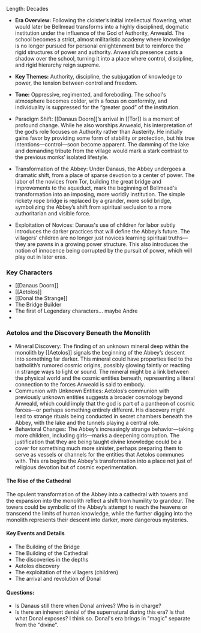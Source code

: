 
Length: Decades

- **Era Overview:** Following the cloister’s initial intellectual flowering, what would later be  Bellmead transforms into a highly disciplined, dogmatic institution under the influence of the God of Authority, Anweald. The school becomes a strict, almost militaristic academy where knowledge is no longer pursued for personal enlightenment but to reinforce the rigid structures of power and authority. Anweald’s presence casts a shadow over the school, turning it into a place where control, discipline, and rigid hierarchy reign supreme.

- **Key Themes:** Authority, discipline, the subjugation of knowledge to power, the tension between control and freedom.

- **Tone:** Oppressive, regimented, and foreboding. The school's atmosphere becomes colder, with a focus on conformity, and individuality is suppressed for the “greater good” of the institution.

- Paradigm Shift: [[Danaus Doorn]]’s arrival in [[Tor]] is a moment of profound change. While he also worships Anweald, his interpretation of the god’s role focuses on Authority rather than Austerity. He initially gains favor by providing some form of stability or protection, but his true intentions—control—soon become apparent. The damming of the lake and demanding tribute from the village would mark a stark contrast to the previous monks’ isolated lifestyle.
- Transformation of the Abbey: Under Danaus, the Abbey undergoes a dramatic shift, from a place of sparse devotion to a center of power. The labor of the novices from Tor, building the great bridge and improvements to the aqueduct, mark the beginning of Bellmead's transformation into an imposing, more worldly institution. The simple rickety rope bridge is replaced by a grander, more solid bridge, symbolizing the Abbey’s shift from spiritual seclusion to a more authoritarian and visible force.
- Exploitation of Novices: Danaus's use of children for labor subtly introduces the darker practices that will define the Abbey’s future. The villagers’ children are no longer just novices learning spiritual truths—they are pawns in a growing power structure. This also introduces the notion of innocence being corrupted by the pursuit of power, which will play out in later eras.

### Key Characters
* [[Danaus Doorn]]
* [[Aetolos]]
* [[Donal the Strange]]
* The Bridge Builder
* The first of Legendary characters... maybe Andre
* 

### Aetolos and the Discovery Beneath the Monolith

- Mineral Discovery: The finding of an unknown mineral deep within the monolith by [[Aetolos]] signals the beginning of the Abbey’s descent into something far darker. This mineral could have properties tied to the batholith’s rumored cosmic origins, possibly glowing faintly or reacting in strange ways to light or sound. The mineral might be a link between the physical world and the cosmic entities beneath, representing a literal connection to the forces Anweald is said to embody.
- Communion with Unknown Entities: Aetolos’s communion with previously unknown entities suggests a broader cosmology beyond Anweald, which could imply that the god is part of a pantheon of cosmic forces—or perhaps something entirely different. His discovery might lead to strange rituals being conducted in secret chambers beneath the Abbey, with the lake and the tunnels playing a central role.
- Behavioral Changes: The Abbey’s increasingly strange behavior—taking more children, including girls—marks a deepening corruption. The justification that they are being taught divine knowledge could be a cover for something much more sinister, perhaps preparing them to serve as vessels or channels for the entities that Aetolos communes with. This era begins the Abbey's transformation into a place not just of religious devotion but of cosmic experimentation.

#### The Rise of the Cathedral
The opulent transformation of the Abbey into a cathedral with towers and the expansion into the monolith reflect a shift from humility to grandeur. The towers could be symbolic of the Abbey’s attempt to reach the heavens or transcend the limits of human knowledge, while the further digging into the monolith represents their descent into darker, more dangerous mysteries.

#### Key Events and Details
* The Building of the Bridge
* The Building of the Cathedral
* The discoveries in the depths
* Aetolos discovery
* The exploitation of the villagers (children)
* The arrival and revolution of Donal

#### Questions:
* Is Danaus still there when Donal arrives? Who is in charge? 
* Is there an inherent denial of the supernatural during this era? Is that what Donal exposes? I think so. Donal's era brings in "magic" separate from the "divine".